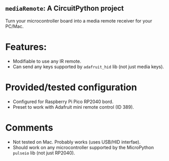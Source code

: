 ## `mediaRemote`: A CircuitPython project
Turn your microcontroller board into a media remote receiver for your PC/Mac.

# Features:
- Modifiable to use any IR remote.
- Can send any keys supported by `adafruit_hid` lib (not just media keys).

# Provided/tested configuration
- Configured for Raspberry Pi Pico RP2040 bord.
- Preset to work with Adafruit mini remote control (ID 389).

# Comments
- Not tested on Mac. Probably works (uses USB/HID interfae).
- Should work on any microcontroller supported by the MicroPython `pulseio` lib (not just RP2040).
